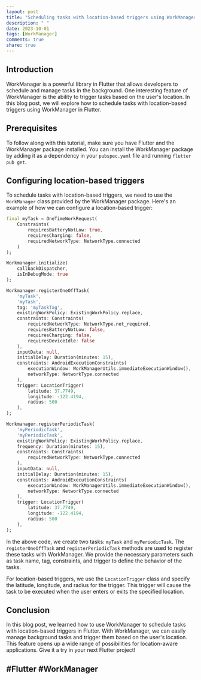 ```yaml
---
layout: post
title: "Scheduling tasks with location-based triggers using WorkManager in Flutter"
description: " "
date: 2023-10-01
tags: [WorkManager]
comments: true
share: true
---
```


## Introduction

WorkManager is a powerful library in Flutter that allows developers to schedule and manage tasks in the background. One interesting feature of WorkManager is the ability to trigger tasks based on the user's location. In this blog post, we will explore how to schedule tasks with location-based triggers using WorkManager in Flutter.

## Prerequisites

To follow along with this tutorial, make sure you have Flutter and the WorkManager package installed. You can install the WorkManager package by adding it as a dependency in your `pubspec.yaml` file and running `flutter pub get`.

## Configuring location-based triggers

To schedule tasks with location-based triggers, we need to use the `WorkManager` class provided by the WorkManager package. Here's an example of how we can configure a location-based trigger:

```dart
final myTask = OneTimeWorkRequest(
    Constraints(
        requiresBatteryNotLow: true,
        requiresCharging: false,
        requiredNetworkType: NetworkType.connected
    )
);

Workmanager.initialize(
    callbackDispatcher, 
    isInDebugMode: true
);

Workmanager.registerOneOffTask(
    'myTask',
    'myTask',
    tag: 'myTaskTag',
    existingWorkPolicy: ExistingWorkPolicy.replace,
    constraints: Constraints(
        requiredNetworkType: NetworkType.not_required,
        requiresBatteryNotLow: false,
        requiresCharging: false,
        requiresDeviceIdle: false
    ),
    inputData: null,
    initialDelay: Duration(minutes: 15),
    constraints: AndroidExecutionConstraints(
        executionWindow: WorkManagerUtils.immediateExecutionWindow(),
        networkType: NetworkType.connected
    ),
    trigger: LocationTrigger(
        latitude: 37.7749,
        longitude: -122.4194,
        radius: 500
    ),
);

Workmanager.registerPeriodicTask(
    'myPeriodicTask',
    'myPeriodicTask',
    existingWorkPolicy: ExistingWorkPolicy.replace,
    frequency: Duration(minutes: 15),
    constraints: Constraints(
        requiredNetworkType: NetworkType.connected
    ),
    inputData: null,
    initialDelay: Duration(minutes: 15),
    constraints: AndroidExecutionConstraints(
        executionWindow: WorkManagerUtils.immediateExecutionWindow(),
        networkType: NetworkType.connected
    ),
    trigger: LocationTrigger(
        latitude: 37.7749,
        longitude: -122.4194,
        radius: 500
    ),
);
```

In the above code, we create two tasks: `myTask` and `myPeriodicTask`. The `registerOneOffTask` and `registerPeriodicTask` methods are used to register these tasks with WorkManager. We provide the necessary parameters such as task name, tag, constraints, and trigger to define the behavior of the tasks.

For location-based triggers, we use the `LocationTrigger` class and specify the latitude, longitude, and radius for the trigger. This trigger will cause the task to be executed when the user enters or exits the specified location.

## Conclusion

In this blog post, we learned how to use WorkManager to schedule tasks with location-based triggers in Flutter. With WorkManager, we can easily manage background tasks and trigger them based on the user's location. This feature opens up a wide range of possibilities for location-aware applications. Give it a try in your next Flutter project!

## #Flutter #WorkManager